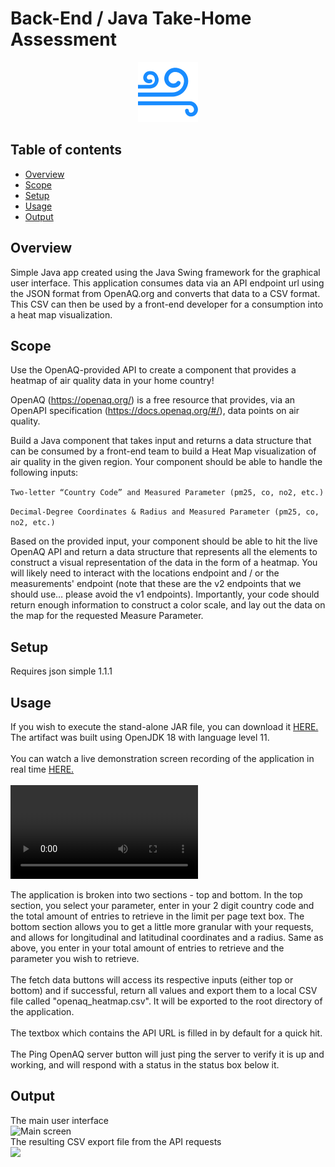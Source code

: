 # Back-End / Java Take-Home Assessment
<div style="text-align: center;"><img src="favicon.png"><br></div>

## Table of contents
* [Overview](#overview) 
* [Scope](#scope)
* [Setup](#setup)
* [Usage](#usage)
* [Output](#output)



## Overview
Simple Java app created using the Java Swing framework for the graphical user interface. This application consumes 
data via an API endpoint url using the JSON format from OpenAQ.org and converts that data to a CSV format. 
This CSV can then be used by a front-end developer for a consumption into a heat map visualization.

## Scope
Use the OpenAQ-provided API to create a component that provides a heatmap of air quality data in your home country!

OpenAQ (https://openaq.org/) is a free resource that provides, via an OpenAPI specification 
(https://docs.openaq.org/#/), data points on air quality. 

Build a Java component that takes input and returns a data structure that can be consumed by a front-end team to build 
a Heat Map visualization of air quality in the given region. Your component should be able to handle the following 
inputs:

```Two-letter “Country Code” and Measured Parameter (pm25, co, no2, etc.)```

```Decimal-Degree Coordinates & Radius and Measured Parameter (pm25, co, no2, etc.)```

Based on the provided input, your component should be able to hit the live OpenAQ API and return a data structure 
that represents all the elements to construct a visual representation of the data in the form of a heatmap. You will 
likely need to interact with the locations endpoint and / or the measurements' endpoint (note that these are the v2 
endpoints that we should use… please avoid the v1 endpoints). Importantly, your code should return enough information 
to construct a color scale, and lay out the data on the map for the requested Measure Parameter. 


## Setup
Requires json simple 1.1.1

## Usage
If you wish to execute the stand-alone JAR file, you can download it [HERE.](https://github.com/CorpHackRyan/oracle-take-home/blob/master/out/artifacts/oracle_take_home_jar/oracle-take-home.jar)
The artifact was built using OpenJDK 18 with language level 11.<br><br>
You can watch a live demonstration screen recording of the application in real time [HERE.](/assets/demonstration.mp4)<br><br>
![](https://github.com/CorpHackRyan/oracle-take-home/blob/master/assets/demonstration.mp4)


The application is broken into two sections - top and bottom. In the top section, you select your parameter, enter in 
your 2 digit country code and the total amount of entries to retrieve in the limit per page text box. 
The bottom section allows you to get a little more granular with your requests, and allows for longitudinal and 
latitudinal coordinates and a radius. Same as  above, you enter in your total amount of entries to retrieve and 
the parameter you wish to retrieve.<br><br>
The fetch data buttons will access its respective inputs (either top or bottom) and if successful, return all values 
and export them to a local CSV file called "openaq_heatmap.csv". It will be exported to the root directory of the 
application.<br><br>
The textbox which contains the API URL is filled in by default for a quick hit.  <br><br>
The Ping OpenAQ server button will just ping the server to  verify it is up and working, and will respond with a status 
in the status box below it. 



## Output
The main user interface<br>
<img src="assets/mainScreen.png" alt="Main screen"><br>
The resulting CSV export file from the API requests<br>
<img src="assets/csv_screen.png"><br>